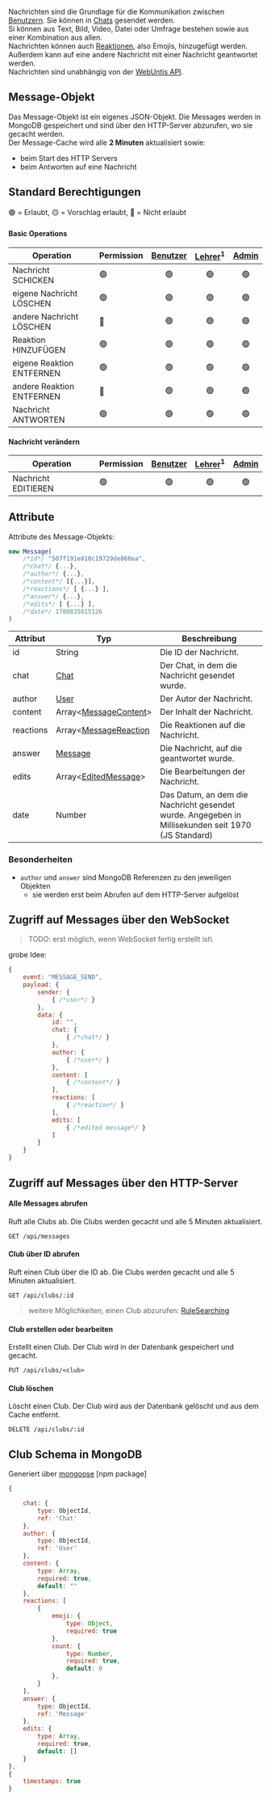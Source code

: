Nachrichten sind die Grundlage für die Kommunikation zwischen [Benutzern](https://github.com/Academi-fy/backend/wiki/User). Sie können in [Chats](https://github.com/Academi-fy/backend/wiki/Chat) gesendet werden. \
Si können aus Text, Bild, Video, Datei oder Umfrage bestehen sowie aus einer Kombination aus allen. \
Nachrichten können auch [Reaktionen](https://github.com/Academi-fy/backend/wiki/MessageReaction), also Emojis, hinzugefügt werden. \
Außerdem kann auf eine andere Nachricht mit einer Nachricht geantwortet werden. \
Nachrichten sind unabhängig von der [WebUntis API](https://help.untis.at/hc/de/articles/4886785534354-API-documentation-for-integration-partners).

## Message-Objekt

Das Message-Objekt ist ein eigenes JSON-Objekt. Die Messages werden in MongoDB gespeichert und sind über den HTTP-Server
abzurufen, wo sie gecacht werden. \
Der Message-Cache wird alle **2 Minuten** aktualisiert sowie:
- beim Start des HTTP Servers
- beim Antworten auf eine Nachricht

## Standard Berechtigungen

🟢 = Erlaubt,
🟡 = Vorschlag erlaubt,
🔴 = Nicht erlaubt

#### Basic Operations

| Operation                 | Permission | [Benutzer](https://github.com/Academi-fy/backend/wiki/User) | [Lehrer](https://github.com/Academi-fy/backend/wiki/User)<sup>1</sup> | [Admin](https://github.com/Academi-fy/backend/wiki/User) |
|---------------------------|------------|:-----------------------------------------------------------:|:---------------------------------------------------------------------:|:--------------------------------------------------------:|
| Nachricht SCHICKEN        | 🟢         |                             🟢                              |                                  🟢                                   |                            🟢                            |
| eigene Nachricht LÖSCHEN  | 🟢         |                             🟢                              |                                  🟢                                   |                            🟢                            |
| andere Nachricht LÖSCHEN  | 🔴         |                             🟢                              |                                  🟢                                   |                            🟢                            |
| Reaktion HINZUFÜGEN       | 🟢         |                             🟢                              |                                  🟢                                   |                            🟢                            |
| eigene Reaktion ENTFERNEN | 🟢         |                             🟢                              |                                  🟢                                   |                            🟢                            |
| andere Reaktion ENTFERNEN | 🔴         |                             🟢                              |                                  🟢                                   |                            🟢                            |
| Nachricht ANTWORTEN       | 🟢         |                             🟢                              |                                  🟢                                   |                            🟢                            |

#### Nachricht verändern

| Operation                | Permission | [Benutzer](https://github.com/Academi-fy/backend/wiki/User) | [Lehrer](https://github.com/Academi-fy/backend/wiki/User)<sup>1</sup> | [Admin](https://github.com/Academi-fy/backend/wiki/User) |
|--------------------------|------------|:-----------------------------------------------------------:|:---------------------------------------------------------------------:|:--------------------------------------------------------:|
| Nachricht EDITIEREN      | 🟢         |                             🟢                              |                                  🟢                                   |                            🟢                            |

## Attribute

Attribute des Message-Objekts:

```javascript
new Message(
    /*id*/ "507f191e810c19729de860ea",
    /*chat*/ {...},
    /*author*/ {...},
    /*content*/ [{...}],
    /*reactions*/ [ {...} ],
    /*answer*/ {...},
    /*edits*/ [ {...} ],
    /*date*/ 1700835015126
)
```

| Attribut  | Typ                                                                                 | Beschreibung                                                                                       |
|-----------|-------------------------------------------------------------------------------------|----------------------------------------------------------------------------------------------------|
| id        | String                                                                              | Die ID der Nachricht.                                                                              |
| chat      | [Chat](https://github.com/Academi-fy/backend/wiki/Chat)                             | Der Chat, in dem die Nachricht gesendet wurde.                                                     |
| author    | [User](https://github.com/Academi-fy/backend/wiki/User)                             | Der Autor der Nachricht.                                                                           |
| content   | Array<[MessageContent](https://github.com/Academi-fy/backend/wiki/MessageContent)>  | Der Inhalt der Nachricht.                                                                          |
| reactions | Array<[MessageReaction](https://github.com/Academi-fy/backend/wiki/MessageReaction) | Die Reaktionen auf die Nachricht.                                                                  |
| answer    | [Message](https://github.com/Academi-fy/backend/wiki/Message)                       | Die Nachricht, auf die geantwortet wurde.                                                          |
| edits     | Array<[EditedMessage](https://github.com/Academi-fy/backend/wiki/EditedMessage)>    | Die Bearbeitungen der Nachricht.                                                                   |
| date      | Number                                                                              | Das Datum, an dem die Nachricht gesendet wurde. Angegeben in Millisekunden seit 1970 (JS Standard) |

### Besonderheiten

- `author` und `answer` sind MongoDB Referenzen zu den jeweiligen Objekten
    - sie werden erst beim Abrufen auf dem HTTP-Server aufgelöst

## Zugriff auf Messages über den WebSocket

> TODO: erst möglich, wenn WebSocket fertig erstellt ist\

grobe Idee:
```javascript  
{
    event: "MESSAGE_SEND",
    payload: {
        sender: {
            { /*user*/ }
        },
        data: {
            id: "",
            chat: {
                { /*chat*/ }
            },
            author: {
                { /*user*/ }
            },
            content: [
                { /*content*/ }
            ],
            reactions: [
                { /*reaction*/ }
            ],
            edits: [
                { /*edited message*/ }
            ]
        }
    }
}
```


## Zugriff auf Messages über den HTTP-Server

#### Alle Messages abrufen

Ruft alle Clubs ab. Die Clubs werden gecacht und alle 5 Minuten aktualisiert.

``` http request
GET /api/messages
```              

#### Club über ID abrufen

Ruft einen Club über die ID ab. Die Clubs werden gecacht und alle 5 Minuten aktualisiert.

``` http request
GET /api/clubs/:id
```

> weitere Möglichkeiten, einen Club abzurufen: [RuleSearching](https://github.com/Academi-fy/backend/wiki/RuleSearching)

#### Club erstellen oder bearbeiten

Erstellt einen Club. Der Club wird in der Datenbank gespeichert und gecacht.

``` http request
PUT /api/clubs/<club>
```

#### Club löschen

Löscht einen Club. Der Club wird aus der Datenbank gelöscht und aus dem Cache entfernt.

```http request
DELETE /api/clubs/:id
```

## Club Schema in MongoDB

Generiert über [mongoose](https://mongoosejs.com/docs/guide.html) [npm package]

```javascript
{

    chat: {
        type: ObjectId,
        ref: 'Chat'
    },
    author: {
        type: ObjectId,
        ref: 'User'
    },
    content: {
        type: Array,
        required: true,
        default: ""
    },
    reactions: [
        {
            emoji: {
                type: Object,
                required: true
            },
            count: {
                type: Number,
                required: true,
                default: 0
            },
        }
    ],
    answer: {
        type: ObjectId,
        ref: 'Message'
    },
    edits: {
        type: Array,
        required: true,
        default: []
    }
},
{
    timestamps: true
}
```